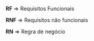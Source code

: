 **RF** => Requisitos Funcionais




**RNF** => Requisitos não funcionais




**RN** => Regra de negócio